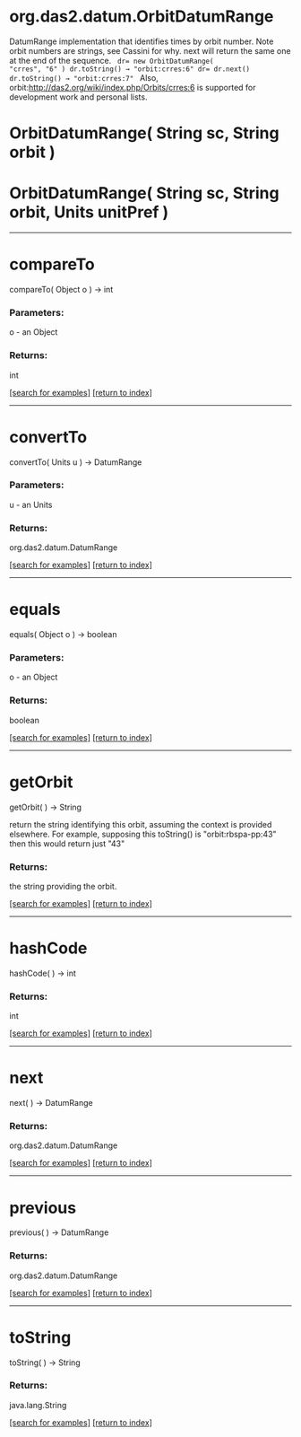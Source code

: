 # org.das2.datum.OrbitDatumRange

DatumRange implementation that identifies times by orbit number.  Note orbit numbers are strings, see Cassini for why.
 next will return the same one at the end of the sequence.
 <code>
   dr= new OrbitDatumRange( "crres", "6" )
   dr.toString() &rarr; "orbit:crres:6"
   dr= dr.next()
   dr.toString() &rarr; "orbit:crres:7"
 </code>
 Also, orbit:http://das2.org/wiki/index.php/Orbits/crres:6 is supported for development work and personal lists.

# OrbitDatumRange( String sc, String orbit )


# OrbitDatumRange( String sc, String orbit, Units unitPref )


***
<a name="compareTo"></a>
# compareTo
compareTo( Object o ) &rarr; int



### Parameters:
o - an Object

### Returns:
int


<a href="https://github.com/autoplot/dev/search?q=compareTo&unscoped_q=compareTo">[search for examples]</a>
<a href="https://github.com/autoplot/documentation/blob/master/javadoc/index-all.md">[return to index]</a>

***
<a name="convertTo"></a>
# convertTo
convertTo( Units u ) &rarr; DatumRange



### Parameters:
u - an Units

### Returns:
org.das2.datum.DatumRange


<a href="https://github.com/autoplot/dev/search?q=convertTo&unscoped_q=convertTo">[search for examples]</a>
<a href="https://github.com/autoplot/documentation/blob/master/javadoc/index-all.md">[return to index]</a>

***
<a name="equals"></a>
# equals
equals( Object o ) &rarr; boolean



### Parameters:
o - an Object

### Returns:
boolean


<a href="https://github.com/autoplot/dev/search?q=equals&unscoped_q=equals">[search for examples]</a>
<a href="https://github.com/autoplot/documentation/blob/master/javadoc/index-all.md">[return to index]</a>

***
<a name="getOrbit"></a>
# getOrbit
getOrbit(  ) &rarr; String

return the string identifying this orbit, assuming the context is 
 provided elsewhere.  For example, supposing this toString() is "orbit:rbspa-pp:43"
 then this would return just "43"

### Returns:
the string providing the orbit.

<a href="https://github.com/autoplot/dev/search?q=getOrbit&unscoped_q=getOrbit">[search for examples]</a>
<a href="https://github.com/autoplot/documentation/blob/master/javadoc/index-all.md">[return to index]</a>

***
<a name="hashCode"></a>
# hashCode
hashCode(  ) &rarr; int



### Returns:
int


<a href="https://github.com/autoplot/dev/search?q=hashCode&unscoped_q=hashCode">[search for examples]</a>
<a href="https://github.com/autoplot/documentation/blob/master/javadoc/index-all.md">[return to index]</a>

***
<a name="next"></a>
# next
next(  ) &rarr; DatumRange



### Returns:
org.das2.datum.DatumRange


<a href="https://github.com/autoplot/dev/search?q=next&unscoped_q=next">[search for examples]</a>
<a href="https://github.com/autoplot/documentation/blob/master/javadoc/index-all.md">[return to index]</a>

***
<a name="previous"></a>
# previous
previous(  ) &rarr; DatumRange



### Returns:
org.das2.datum.DatumRange


<a href="https://github.com/autoplot/dev/search?q=previous&unscoped_q=previous">[search for examples]</a>
<a href="https://github.com/autoplot/documentation/blob/master/javadoc/index-all.md">[return to index]</a>

***
<a name="toString"></a>
# toString
toString(  ) &rarr; String



### Returns:
java.lang.String


<a href="https://github.com/autoplot/dev/search?q=toString&unscoped_q=toString">[search for examples]</a>
<a href="https://github.com/autoplot/documentation/blob/master/javadoc/index-all.md">[return to index]</a>

